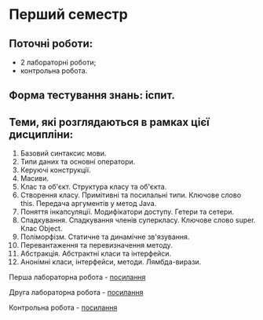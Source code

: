 # Перший семестр

## Поточні роботи:

- 2 лабораторні роботи;
- контрольна робота.

## Форма тестування знань: іспит.

## Теми, які розглядаються в рамках цієї дисципліни:

1. Базовий синтаксис мови.
2. Типи даних та основні оператори.
3. Керуючі конструкції.
4. Масиви.
5. Клас та об'єкт. Структура класу та об'єкта.
6. Створення класу. Примітивні та посилальні типи. Ключове слово this. Передача аргументів у метод Java.
7. Поняття інкапсуляції. Модифікатори доступу. Гетери та сетери.
8. Спадкування. Спадкування членів суперкласу. Ключове слово super. Клас Object.
9. Поліморфізм. Статичне та динамічне зв'язування.
10. Перевантаження та перевизначення методу. 
11. Абстракція. Абстрактні класи та інтерфейси.
12. Анонімні класи, інтерфейси, методи. Лямбда-вирази.

Перша лабораторна робота - [посилання]()

Друга лабораторна робота - [посилання]()

Контрольна робота - [посилання]()
